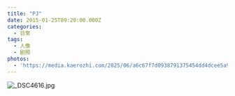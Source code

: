 ```yaml
---
title: "PJ"
date: 2015-01-25T09:20:00.000Z
categories:
  - 日常
tags:
  - 人像
  - 剧照
photos:
  - 'https://media.kaerozhi.com/2025/06/a6c67f7d0938791375454dd4dcee5a90.jpg'
---
```

![_DSC4616.jpg](https://media.kaerozhi.com/2025/06/a6c67f7d0938791375454dd4dcee5a90.jpg)
